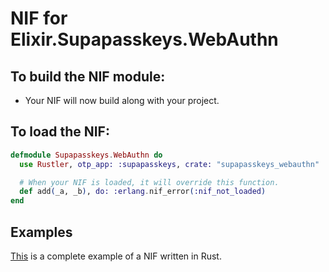 # NIF for Elixir.Supapasskeys.WebAuthn

## To build the NIF module:

- Your NIF will now build along with your project.

## To load the NIF:

```elixir
defmodule Supapasskeys.WebAuthn do
  use Rustler, otp_app: :supapasskeys, crate: "supapasskeys_webauthn"

  # When your NIF is loaded, it will override this function.
  def add(_a, _b), do: :erlang.nif_error(:nif_not_loaded)
end
```

## Examples

[This](https://github.com/rusterlium/NifIo) is a complete example of a NIF written in Rust.
